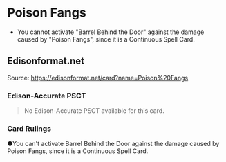 # Poison Fangs

*   You cannot activate "Barrel Behind the Door" against the damage caused by "Poison Fangs", since it is a Continuous Spell Card.

## Edisonformat.net

Source: https://edisonformat.net/card?name=Poison%20Fangs

### Edison-Accurate PSCT

> No Edison-Accurate PSCT available for this card.

### Card Rulings

●You can't activate Barrel Behind the Door against the damage caused by Poison Fangs, since it is a Continuous Spell Card.
            